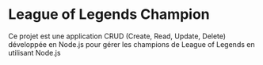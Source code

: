 # League of Legends Champion 

Ce projet est une application CRUD (Create, Read, Update, Delete) développée en Node.js pour gérer les champions de League of Legends en utilisant Node.js

